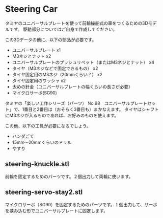 # Steering Car
タミヤのユニバーサルプレートを使って前輪操舵式の車をつくるための3Dモデルです。
駆動部分についてはご自身で作成してください。

この3Dデータの他に、以下の部品が必要です。

- ユニバーサルプレート x1
- M3ネジとナット x2
- ユニバーサルプレートのプッシュリベット（またはM3ネジとナット） x4
- タイヤ（M3ネジなどで固定できるもの） x2
- タイヤ固定用のM3ネジ（20mmくらい？） x2
- タイヤ固定用のワッシャ x2
- 太めの針金（ユニバーサルプレートの幅くらいの長さが必要）
- マイクロサーボ(SG90)

タミヤの「楽しい工作シリーズ（パーツ） No.98　ユニバーサルプレートセット」で、1番目と2番目は（おそらく3番目も）まかなえます。
タイヤはシャフトにM3ネジが入るものであれば、お好みのものを使えます。

この他、以下の工具が必要になるでしょう。
- ハンダごて
- 15mm〜20mmくらいのドリル
- やすり

## steering-knuckle.stl
前輪を固定するためのパーツです。２個出力して両輪に使います。

## steering-servo-stay2.stl
マイクロサーボ（SG90）を固定するためのパーツです。１個出力して、サーボを挟み込む形でユニバーサルプレートに固定します。




